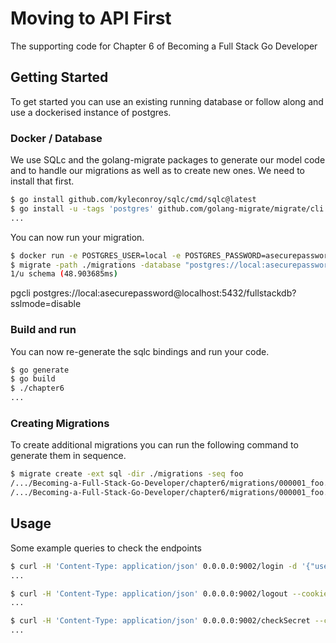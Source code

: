 # Moving to API First

The supporting code for Chapter 6 of Becoming a Full Stack Go Developer

## Getting Started

To get started you can use an existing running database or follow along and use a dockerised
instance of postgres.

### Docker / Database

We use SQLc and the golang-migrate packages to generate our model code and to handle our
migrations as well as to create new ones. We need to install that first.

```bash
$ go install github.com/kyleconroy/sqlc/cmd/sqlc@latest
$ go install -u -tags 'postgres' github.com/golang-migrate/migrate/cli
...
```

You can now run your migration.

```bash
$ docker run -e POSTGRES_USER=local -e POSTGRES_PASSWORD=asecurepassword -e POSTGRES_DB=fullstackdb -p 5432:5432 postgres:11.10-alpine
$ migrate -path ./migrations -database "postgres://local:asecurepassword@localhost:5432/fullstackdb?sslmode=disable" up
1/u schema (48.903685ms)
```

pgcli postgres://local:asecurepassword@localhost:5432/fullstackdb?sslmode=disable

### Build and run

You can now re-generate the sqlc bindings and run your code.

```bash
$ go generate
$ go build
$ ./chapter6
...
```

### Creating Migrations

To create additional migrations you can run the following command to generate them in sequence.

```bash
$ migrate create -ext sql -dir ./migrations -seq foo
/.../Becoming-a-Full-Stack-Go-Developer/chapter6/migrations/000001_foo.up.sql
/.../Becoming-a-Full-Stack-Go-Developer/chapter6/migrations/000001_foo.down.sql
```

## Usage

Some example queries to check the endpoints

```bash
$ curl -H 'Content-Type: application/json' 0.0.0.0:9002/login -d '{"username":"user@user","password":"password"}'  -v
...

$ curl -H 'Content-Type: application/json' 0.0.0.0:9002/logout --cookie "session-name=MTY0NTI0Mjg3N3xEdi1CQkFFQ180SUFBUkFCRUFBQVJQLUNBQUlHYzNSeWFXNW5EQk1BRVhWelpYSkJkWFJvWlc1MGFXTmhkR1ZrQkdKdmIyd0NBZ0FCQm5OMGNtbHVad3dJQUFaMWMyVnlTVVFGYVc1ME5qUUVBZ0FDfFbfJpvzjHfx4smjTcKfLtE4TUpvF2iD49deT5pT5HUp"
...

$ curl -H 'Content-Type: application/json' 0.0.0.0:9002/checkSecret --cookie "session-name=MTY0NTI0MzEwMnxEdi1CQkFFQ180SUFBUkFCRUFBQVF2LUNBQUlHYzNSeWFXNW5EQWdBQm5WelpYSkpSQU5wYm5RRUFnQUJCbk4wY21sdVp3d1RBQkYxYzJWeVFYVjBhR1Z1ZEdsallYUmxaQVJpYjI5c0FnSUFBQT09fPbrpG8LjADQsUtdsJN3HNV4heCFQJp075Q4ommxe3mn"
...
```
